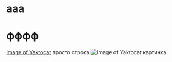 # ааа 
# фффф
[Image of Yaktocat](https://octodex.github.com/images/yaktocat.png) просто строка
![Image of Yaktocat](https://octodex.github.com/images/yaktocat.png) картинка
